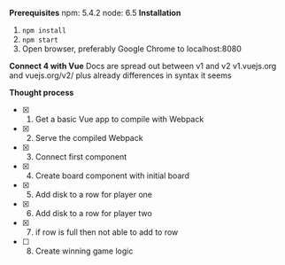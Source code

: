 
**Prerequisites**
npm: 5.4.2
node: 6.5
**Installation**
1. `npm install`
2. `npm start`
3. Open browser, preferably Google Chrome to localhost:8080

**Connect 4 with Vue**
Docs are spread out between v1 and v2 v1.vuejs.org and vuejs.org/v2/ plus already differences in syntax it seems


**Thought process**
- [x] 1. Get a basic Vue app to compile with Webpack
- [x] 2. Serve the compiled Webpack
- [x] 3. Connect first component
- [x] 4. Create board component with initial board
- [x] 5. Add disk to a row for player one
- [x] 6. Add disk to a row for player two
- [x] 7. if row is full then not able to add to row
- [ ] 8. Create winning game logic



